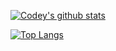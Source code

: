 [![Codey's github stats](https://github-readme-stats.vercel.app/api?username=codeyavixi&hide=stars,issues,contribs&count_private=true&theme=dracula&show_icons=true)](https://github.com/anuraghazra/github-readme-stats)

[![Top Langs](https://github-readme-stats.vercel.app/api/top-langs/?username=codeyavixi&count_private=true)](https://github.com/anuraghazra/github-readme-stats)

<!--
**codeyavixi/codeyavixi** is a ✨ _special_ ✨ repository because its `README.md` (this file) appears on your GitHub profile.

Here are some ideas to get you started:

- 🔭 I’m currently working on ...
- 🌱 I’m currently learning ...
- 👯 I’m looking to collaborate on ...
- 🤔 I’m looking for help with ...
- 💬 Ask me about ...
- 📫 How to reach me: ...
- 😄 Pronouns: ...
- ⚡ Fun fact: ...
-->
